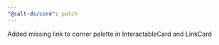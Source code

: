 ```yaml
---
"@salt-ds/core": patch
---
```


Added missing link to corner palette in InteractableCard and LinkCard
